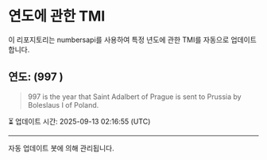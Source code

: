 
# 연도에 관한 TMI

이 리포지토리는 numbersapi를 사용하여 특정 년도에 관한 TMI를 자동으로 업데이트합니다.

## 연도: (997 )
> 997 is the year that Saint Adalbert of Prague is sent to Prussia by Boleslaus I of Poland.

⏳ 업데이트 시간: 2025-09-13 02:16:55 (UTC)

---
자동 업데이트 봇에 의해 관리됩니다.
